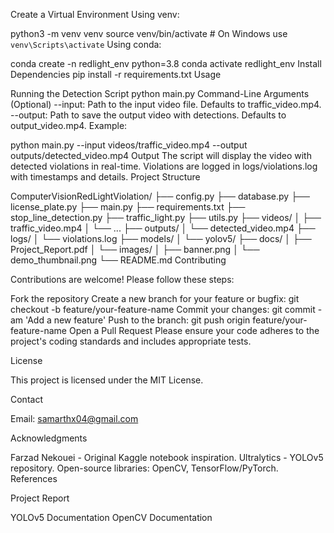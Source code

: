 Create a Virtual Environment
Using venv:

python3 -m venv venv
source venv/bin/activate  # On Windows use `venv\Scripts\activate`
Using conda:

conda create -n redlight_env python=3.8
conda activate redlight_env
Install Dependencies
pip install -r requirements.txt
Usage

Running the Detection Script
python main.py
Command-Line Arguments (Optional)
--input: Path to the input video file. Defaults to traffic_video.mp4.
--output: Path to save the output video with detections. Defaults to output_video.mp4.
Example:

python main.py --input videos/traffic_video.mp4 --output outputs/detected_video.mp4
Output
The script will display the video with detected violations in real-time.
Violations are logged in logs/violations.log with timestamps and details.
Project Structure

ComputerVisionRedLightViolation/
├── config.py
├── database.py
├── license_plate.py
├── main.py
├── requirements.txt
├── stop_line_detection.py
├── traffic_light.py
├── utils.py
├── videos/
│   ├── traffic_video.mp4
│   └── ...
├── outputs/
│   └── detected_video.mp4
├── logs/
│   └── violations.log
├── models/
│   └── yolov5/
├── docs/
│   ├── Project_Report.pdf
│   └── images/
│       ├── banner.png
│       └── demo_thumbnail.png
└── README.md
Contributing

Contributions are welcome! Please follow these steps:

Fork the repository
Create a new branch for your feature or bugfix:
git checkout -b feature/your-feature-name
Commit your changes:
git commit -am 'Add a new feature'
Push to the branch:
git push origin feature/your-feature-name
Open a Pull Request
Please ensure your code adheres to the project's coding standards and includes appropriate tests.

License

This project is licensed under the MIT License.

Contact

Email: samarthx04@gmail.com

Acknowledgments

Farzad Nekouei - Original Kaggle notebook inspiration.
Ultralytics - YOLOv5 repository.
Open-source libraries: OpenCV, TensorFlow/PyTorch.
References

Project Report

YOLOv5 Documentation
OpenCV Documentation
